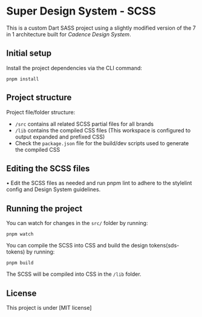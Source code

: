 # Super Design System - SCSS

This is a custom Dart SASS project using a slightly modified version of the 7 in 1 architecture built for _Cadence Design System_.

## Initial setup

Install the project dependencies via the CLI command:

```text
pnpm install
```

## Project structure

Project file/folder structure:

- `/src` contains all related SCSS partial files for all brands
- `/lib` contains the compiled CSS files (This workspace is configured to output expanded and prefixed CSS)
- Check the `package.json` file for the build/dev scripts used to generate the compiled CSS

## Editing the SCSS files

• Edit the SCSS files as needed and run pnpm lint to adhere to the stylelint config and Design System guidelines.

## Running the project

You can watch for changes in the `src/` folder by running:

```text
pnpm watch
```

You can compile the SCSS into CSS and build the design tokens(sds-tokens) by running:

```text
pnpm build
```

The SCSS will be compiled into CSS in the `/lib` folder.

## License

This project is under [MIT license]
